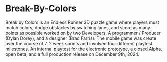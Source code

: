 # Break-By-Colors
Break by Colors is an Endless Runner 3D puzzle game where players must match colors, dodge obstacles by switching lanes, and score as many points as possible worked on by two Developers. A programmer / Producer (Dylan Dorey), and a designer (Brad Farris). The mobile game was create over the course of 7, 2 week sprints and involved four different playtest milestones. An internal playtest for the electronic prototype, a closed Alpha, open beta, and a full production release on December 9th, 2024.
